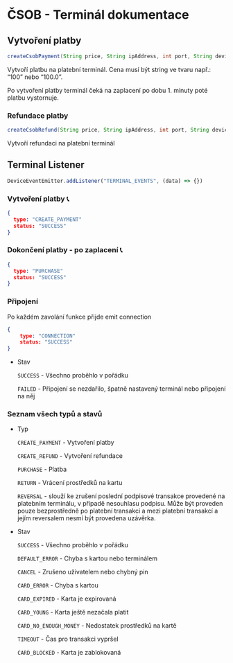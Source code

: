 # ČSOB - Terminál dokumentace

## Vytvoření platby

```java
createCsobPayment(String price, String ipAddress, int port, String deviceId)
```

Vytvoří platbu na platební terminál. Cena musí být string ve tvaru např.:  “100” nebo “100.0”.

Po vytvoření platby terminál čeká na zaplacení po dobu 1. minuty poté platbu vystornuje.

### Refundace platby

```java
createCsobRefund(String price, String ipAddress, int port, String deviceId)
```

Vytvoří refundaci na platební terminál

## Terminal Listener

```jsx
DeviceEventEmitter.addListener("TERMINAL_EVENTS", (data) => {})
```

### Vytvoření platby **📞**

```json
{
  type: "CREATE_PAYMENT"
  status: "SUCCESS"
}
```

### Dokončení platby - po zaplacení **📞**

```json
{
  type: "PURCHASE"
  status: "SUCCESS"
}
```

### Připojení

Po každém zavolání funkce přijde emit connection

```json
{
	type: "CONNECTION"
	status: "SUCCESS"
}
```

- Stav

  `SUCCESS`  - Všechno proběhlo v pořádku

  `FAILED`  - Připojení se nezdařilo, špatně nastavený terminál nebo připojení na něj


### Seznam všech typů a stavů

- Typ

  `CREATE_PAYMENT`  - Vytvoření platby

  `CREATE_REFUND`  - Vytvoření refundace

  `PURCHASE`  - Platba

  `RETURN`  - Vrácení prostředků na kartu

  `REVERSAL`  - slouží ke zrušení poslední podpisové transakce provedené na platebním terminálu, v případě nesouhlasu podpisu. Může být proveden pouze bezprostředně po platební transakci a mezi platební transakcí a jejím reversalem nesmí být provedena uzávěrka.

- Stav

  `SUCCESS`  - Všechno proběhlo v pořádku

  `DEFAULT_ERROR`  - Chyba s kartou nebo terminálem

  `CANCEL`  - Zrušeno uživatelem nebo chybný pin

  `CARD_ERROR`  - Chyba s kartou

  `CARD_EXPIRED`  - Karta je expirovaná

  `CARD_YOUNG`  - Karta ještě nezačala platit

  `CARD_NO_ENOUGH_MONEY`  - Nedostatek prostředků na kartě

  `TIMEOUT`  - Čas pro transakci vypršel

  `CARD_BLOCKED`  - Karta je zablokovaná

